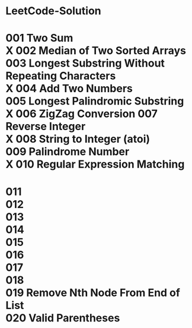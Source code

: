 LeetCode-Solution
=================
001 Two Sum  
X 002 Median of Two Sorted Arrays
003 Longest Substring Without Repeating Characters  
X 004 Add Two Numbers  
005 Longest Palindromic Substring  
X 006 ZigZag Conversion 
007 Reverse Integer  
X 008 String to Integer (atoi)  
009 Palindrome Number  
X 010 Regular Expression Matching
=================  
011  
012  
013  
014  
015  
016  
017  
018  
019 Remove Nth Node From End of List  
020 Valid Parentheses  
=================
